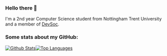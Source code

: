 ### Hello there 👋
I'm a 2nd year Computer Science student from Nottingham Trent University and a member of [DevSoc](https://github.com/NTUDevSoc).

### Some stats about my GitHub: 
[![Github Stats](https://github-readme-stats.vercel.app/api?username=bradshawlily&show_icons=true&count_private=true&theme=vision-friendly-dark&hide_border=true&custom_title=Github%20Stats&line_height=24)](https://github.com/anuraghazra/github-readme-stats)[![Top Languages](https://github-readme-stats.vercel.app/api/top-langs/?username=bradshawlily&show_icons=true&hide_border=true&theme=vision-friendly-dark&langs_count=8&hide=ShaderLab,HLSL,ASP.NET,JavaScript,makefile&layout=compact&custom_title=Top%20Languages)](https://github.com/anuraghazra/github-readme-stats)
<!--
**bradshawlily/bradshawlily** is a ✨ _special_ ✨ repository because its `README.md` (this file) appears on your GitHub profile.

